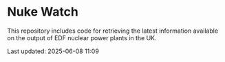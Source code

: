 # Nuke Watch

This repository includes code for retrieving the latest information available on the output of EDF nuclear power plants in the UK.

Last updated: 2025-06-08 11:09